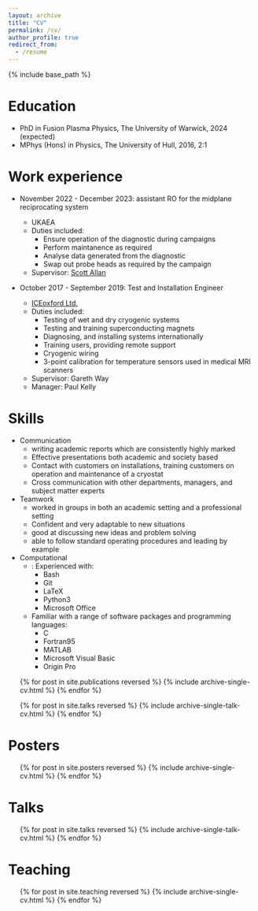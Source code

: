 ```yaml
---
layout: archive
title: "CV"
permalink: /cv/
author_profile: true
redirect_from:
  - /resume
---
```


{% include base_path %}

Education
======
* PhD in Fusion Plasma Physics, The University of Warwick, 2024 (expected)
* MPhys (Hons) in Physics, The University of Hull, 2016, 2:1

Work experience
======
* November 2022 - December 2023: assistant RO for the midplane reciprocating system
  * UKAEA
  * Duties included:
    * Ensure operation of the diagnostic during campaigns
    * Perform maintanence as required
    * Analyse data generated from the diagnostic
    * Swap out probe heads as required by the campaign
  * Supervisor: [Scott Allan](mailto:Scott.Allan@ukaea.uk)
  <!-- * Summary:
      io -->

* October 2017 - September 2019: Test and Installation Engineer
  * [ICEoxford Ltd.](https://www.iceoxford.com/)
  * Duties included:
    * Testing of wet and dry cryogenic systems
    * Testing and training superconducting magnets
    * Diagnosing, and installing systems internationally
    * Training users, providing remote support
    * Cryogenic wiring
    * 3-point calibration for temperature sensors used in medical MRI scanners
  * Supervisor: Gareth Way
  * Manager: Paul Kelly
  <!-- * Summary:
      io -->

Skills
======
* Communication
  * writing academic reports which are consistently highly marked
  * Effective presentations both academic and society based
  * Contact with customers on installations, training customers on operation and maintenance of a cryostat
  * Cross communication with other departments, managers, and subject matter experts
* Teamwork
  * worked in groups in both an academic setting and a professional setting
  * Confident and very adaptable to new situations
  * good at discussing new ideas and problem solving
  * able to follow standard operating procedures and leading by example
* Computational
  * : Experienced with:
    * Bash
    * Git
    * LaTeX
    * Python3
    * Microsoft Office
  * Familiar with a range of software packages and programming languages:
    * C
    * Fortran95
    * MATLAB
    * Microsoft Visual Basic
    * Origin Pro

[Publications]: #

[======]: #

  <ul>{% for post in site.publications reversed %}
    {% include archive-single-cv.html %}
  {% endfor %}</ul>
  
[Talks]: #

[======]: #

  <ul>{% for post in site.talks reversed %}
    {% include archive-single-talk-cv.html %}
  {% endfor %}</ul>
  

Posters
======
  <ul>{% for post in site.posters reversed %}
    {% include archive-single-cv.html %}
  {% endfor %}</ul>

  
Talks
======
  <ul>{% for post in site.talks reversed %}
    {% include archive-single-talk-cv.html  %}
  {% endfor %}</ul>
  
Teaching
======
  <ul>{% for post in site.teaching reversed %}
    {% include archive-single-cv.html %}
  {% endfor %}</ul>
  
[Service and leadership]: #

[======]: #

[* Currently signed in to 43 different slack teams]: #

